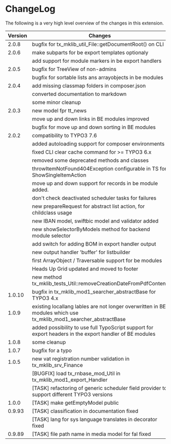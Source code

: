 ChangeLog
=========

The following is a very high level overview of the changes in this extension.

|Version|Changes|
|-------|-------|
|2.0.8| bugfix for tx_mklib_util_File::getDocumentRoot() on CLI|
|2.0.6| make subparts for be export templates optionaly|
|| add support for module markers in be export handlers|
|2.0.5| bugfix for TreeView of non-admins|
|| bugfix for sortable lists ans arrayobjects in be modules|
|2.0.4| add missing classmap folders in composer.json|
||converted documentation to markdown|
||some minor cleanup|
|2.0.3| new model fpr tt_news|
||move up and down links in BE modules improved|
||bugfix for move up and down sorting in BE modules|
|2.0.2| compatibility to TYPO3 7.6|
|| added autoloading support for composer environments|
|| fixed CLI clear cache command for \>= TYPO3 6.x|
|| removed some deprecated methods and classes|
|| throwItemNotFound404Exception configurable in TS for ShowSingleItemAction|
|| move up and down support for records in be module added.|
|| don't check deactivated scheduler tasks for failures|
|| new prepareRequest for abstract list action, for childclass usage|
|| new IBAN model, swiftbic model and validator added|
|| new showSelectorByModels method for backend module selector|
|| add switch for adding BOM in export handler output|
|| new output handler 'buffer' for listbuilder|
|| first ArrayObject / Traversable support for be modules|
|| Heads Up Grid updated and moved to footer|
|| new method tx\_mklib\_tests\_Util::removeCreationDateFromPdfContent|
|1.0.10| bugfix in tx\_mklib\_mod1\_searcher\_abstractBase for TYPO3 4.x|
|1.0.9| existing locallang lables are not longer overwritten in BE modules which use tx\_mklib\_mod1\_searcher\_abstractBase|
|| added possibility to use full TypoScript support for export headers in the export handler of BE modules|
|1.0.8| some cleanup|
|1.0.7| bugfix for a typo|
|1.0.5| new vat registration number validation in tx\_mklib\_srv\_Finance|
|| [BUGFIX] load tx\_rnbase\_mod\_Util in tx\_mklib\_mod1\_export\_Handler|
|| [TASK] refactoring of generic scheduler field provider to support different TYPO3 versions|
|1.0.0| [TASK] make getEmptyModel public|
|0.9.93| [TASK] classification in documentation fixed|
|| [TASK] lang for sys language translates in decorator fixed|
|0.9.89| [TASK] file path name in media model for fal fixed|


